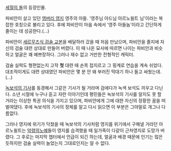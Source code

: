 [세월의 돌](%EC%84%B8%EC%9B%94%EC%9D%98%20%EB%8F%8C.md)의 등장인물.

파비안이 살고 있던 [엠버리 영지](%EC%97%A0%EB%B2%84%EB%A6%AC%20%EC%98%81%EC%A7%80.md)
영주의 아들. '영주님 아드님 아르노윌트 님'이라는 복잡한 호칭으로 불리고 있다. 후에 파비안이 마음 속에서 '영주 아들놈'이라고 간단하게
줄이는 데 성공한다.(...)

파비안이 [세르무즈식 검술 교본](%EC%84%B8%EB%A5%B4%EB%AC%B4%EC%A6%88%EC%8B%9D%20%EA%B2%80%EC%88%A0%20%EA%B5%90%EB%B3%B8.md)을 배달하러 갔을 때 처음 만났으며, 파비안을 졸지에 자신의 검술 대련 상대로
만들어 버렸다. 이 때 나온 묘사에 따르면 나이는 파비안과 비슷하고 얼굴은 꽤 예쁘장하다. 그러나 재수 없고 거만한 전형적인 캐릭터.

검술 실력도 형편없는지 고작 **첫** 대련 때 손목 접지르고 그 핑계로 연습을 계속 쉬었다. 대조적이게도 대련 상대였던 파비안은 몇 분 안
돼 부러진 막대기 하나 들고 싸웠는데.(...)

[녹보석의 기사](%EB%85%B9%EB%B3%B4%EC%84%9D%EC%9D%98%20%EA%B8%B0%EC%82%AC.md)를
동경해서 그같은 기사가 될 거라며 검에다가 녹색 보석도 끼우고 다닌다. 소년 시절에 누구나 듣고 자란 이야기인데 평민들은 녹보석의 기사를
알지도 못 할 거라는 이상한 특권 의식을 가지고 있으며, 파비안에게 그에 대한 자신의 장황한 꿈을 떠벌여댔다. 후에 녹보석의 기사의 정체를
알고 다시 읽으면 이 부분은 그야말로 개그나 다름없다.

그러나 영지에 위기가 닥쳤을 때 녹보석의 기사처럼 영지를 위기에서 구해낼 거라던 아르노윌트는 [악령의노예](%EC%95%85%EB%A0%B9%EC%9D%98%20%EB%85%B8%EC%98%88.md)들이 영지를 습격했을 때 일가족이
다같이 근처영지로 도망가 버렸다. 그 후로는 마지막 챕터에서 언급이 되긴 하는데, 얼굴과 배경 때문에 인기는 많은 듯하지만 검술 실력이
늘었는지 그대로인지는 알 수 없다.

